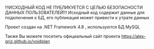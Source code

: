 !!!ИСХОДНЫЙ КОД НЕ ПУБЛИКУЕТСЯ С ЦЕЛЬЮ БЕЗОПАСНОСТИ ДАННЫХ ПОЛЬЗОВАТЕЛЕЙ!!!
Исходный код содержит данные для подключения к БД, его публикация
может привести к утрате данных

Проект создан на .NET Framework 4.8 , используются БД MySQL

Также Вы можете посетить официальный сайт проекта https://alex-griz.github.io/voidplan
